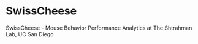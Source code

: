 # SwissCheese
SwissCheese - Mouse Behavior Performance Analytics at The Shtrahman Lab, UC San Diego
